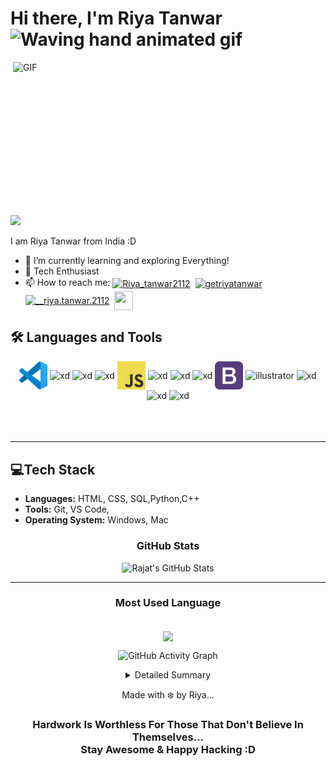 <h1>Hi there, I'm Riya Tanwar <img src="https://raw.githubusercontent.com/nixin72/nixin72/master/wave.gif" 
         alt="Waving hand animated gif"
         height="45"
         width="45" /></h1>

<img align="right" alt="GIF" src="https://www.aalpha.net/wp-content/uploads/2020/12/full-stack-development.gif" width="500" height="245" />
 
 ![](https://komarev.com/ghpvc/?username=your-github-GetRiyaTanwar)

I am Riya Tanwar from India :D <br>
- 🌱 I’m currently learning and exploring Everything!
- 💬 Tech Enthusiast
- 📫 How to reach me: <a href="https://twitter.com/Riya_tanwar2112" target="blank"><img align="center" src="https://img.icons8.com/cute-clipart/64/000000/twitter.png" alt="Riya_tanwar2112" height="30" width="30" /></a>&nbsp;
<a href="https://www.linkedin.com/in/getriyatanwar/" target="blank"><img align="center" src="https://img.icons8.com/cute-clipart/64/000000/linkedin.png" alt="getriyatanwar" height="30" width="30" /></a>&nbsp;
<a href="https://instagram.com/__riya.tanwar.2112/" target="blank"><img align="center" src="https://img.icons8.com/cute-clipart/64/000000/instagram-new.png" alt="__riya.tanwar.2112" height="30" width="30" /></a>&nbsp;
<a href="https://www.facebook.com/" target="blank"><img align="center" src="https://img.icons8.com/cute-clipart/64/000000/facebook-new.png" alt="" height="30" width="30" /></a>
 
<h2>🛠️ Languages and Tools </h2>

<div align="center">
 
<img align="center" alt="Visual Studio Code" width="45px" src="https://raw.githubusercontent.com/github/explore/80688e429a7d4ef2fca1e82350fe8e3517d3494d/topics/visual-studio-code/visual-studio-code.png" />
<img align="center" src="https://cdn.worldvectorlogo.com/logos/html-1.svg" alt="xd" width="45" height="45"/>  
<img align="center" src="https://cdn.worldvectorlogo.com/logos/css-3.svg" alt="xd" width="45" height="45"/>  
<img align="center" src="https://cdn.worldvectorlogo.com/logos/sass-1.svg" alt="xd" width="45" height="45"/>  
<img align="center" alt="JavaScript" width="45px" src="https://raw.githubusercontent.com/github/explore/80688e429a7d4ef2fca1e82350fe8e3517d3494d/topics/javascript/javascript.png" />
<img align="center" src="https://cdn.worldvectorlogo.com/logos/python-5.svg" alt="xd" width="45" height="45"/> 
<img align="center" src="https://cdn.worldvectorlogo.com/logos/git-icon.svg" alt="xd" width="45" height="45"/>
<img align="center" src="https://cdn.worldvectorlogo.com/logos/firebase-2.svg" alt="xd" width="45" height="45"/>
<img align="center" alt="bootstrap" width="45px" src="https://raw.githubusercontent.com/github/explore/80688e429a7d4ef2fca1e82350fe8e3517d3494d/topics/bootstrap/bootstrap.png" />
<img align="center" src="https://www.vectorlogo.zone/logos/adobe_illustrator/adobe_illustrator-icon.svg" alt="illustrator" width="45" height="45"/>
<img align="center" src="https://cdn.worldvectorlogo.com/logos/adobe-xd.svg" alt="xd" width="45" height="45"/> 
<img align="center" src="https://cdn.worldvectorlogo.com/logos/material-ui.svg" alt="xd" width="45" height="45"/> 
<img align="center" src="https://cdn.worldvectorlogo.com/logos/react-2.svg" alt="xd" width="45" height="45"/> 
 

 <br />
<br /> 
</div>


<br />
<br />
<hr/>

## 💻Tech Stack

- **Languages:**  HTML, CSS, SQL,Python,C++
- **Tools:** Git, VS Code, 
- **Operating System:** Windows, Mac

<div align="center">

 
 ### GitHub Stats

 <img  alt="Rajat's GitHub Stats" src="https://github-readme-stats.vercel.app/api/?username=GetRiyaTanwar&theme=dark" />

</div>
<div align="center">
 <hr/>

<h3> Most Used Language</h3>
<div align="center">
<br> 
     <img align="center" src="https://github-readme-stats.vercel.app/api/top-langs/?username=GetRiyaTanwar&theme=dark" /> 
</br>
 

![GitHub Activity Graph](https://raw.githubusercontent.com/ishikkkkaaaa/ishikkkkaaaa/output/github-contribution-grid-snake.svg)  

 <details>
<summary>Detailed Summary</summary>
<br>
  
![Metrics](https://metrics.lecoq.io/GetRajatTanwar?template=classic&languages=1&people=1&introduction=1&followup=1&activity=1&languages.limit=8&languages.threshold=0%25&languages.colors=github&languages.sections=most-used&languages.indepth=false&languages.analysis.timeout=15&languages.categories=markup%2C%20programming&languages.recent.categories=markup%2C%20programming&languages.recent.load=300&languages.recent.days=14&followup.sections=repositories&followup.indepth=false&people.limit=24&people.identicons=false&people.identicons.hide=false&people.size=28&people.types=followers%2C%20following&people.shuffle=false&activity.limit=5&activity.load=300&activity.days=14&activity.visibility=all&activity.timestamps=false&activity.filter=all&introduction.title=true&config.timezone=Asia%2FCalcutta)
    
</details>

 
Made with ❄️ by Riya...

 <h3 align=center>Hardwork Is Worthless For Those That Don't Believe In Themselves... <br>
 Stay Awesome & Happy Hacking :D</h3>
